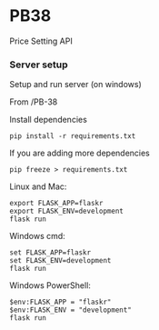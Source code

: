 # PB38

Price Setting API

### Server setup

Setup and run server (on windows)

From /PB-38

Install dependencies

```
pip install -r requirements.txt
```

If you are adding more dependencies

```
pip freeze > requirements.txt
```

Linux and Mac:

```
export FLASK_APP=flaskr
export FLASK_ENV=development
flask run
```

Windows cmd:

```
set FLASK_APP=flaskr
set FLASK_ENV=development
flask run
```

Windows PowerShell:

```
$env:FLASK_APP = "flaskr"
$env:FLASK_ENV = "development"
flask run
```
